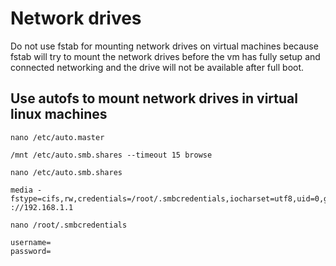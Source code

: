 # Network drives

Do not use fstab for mounting network drives on virtual machines because fstab will try to mount the network drives before the vm has fully setup and connected networking and the drive will not be available after full boot.

## Use autofs to mount network drives in virtual linux machines


`nano /etc/auto.master`

```
/mnt /etc/auto.smb.shares --timeout 15 browse
```

`nano /etc/auto.smb.shares`

```
media -fstype=cifs,rw,credentials=/root/.smbcredentials,iocharset=utf8,uid=0,gid=0 ://192.168.1.1
```

`nano /root/.smbcredentials`

```
username=
password=
```